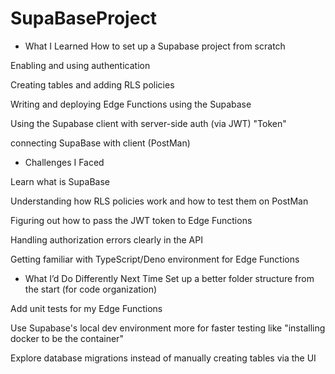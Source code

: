 # SupaBaseProject

- What I Learned
How to set up a Supabase project from scratch

Enabling and using authentication

Creating tables and adding RLS policies

Writing and deploying Edge Functions using the Supabase 

Using the Supabase client with server-side auth (via JWT) "Token"

connecting SupaBase with client (PostMan)

- Challenges I Faced

Learn what is SupaBase 
  
Understanding how RLS policies work and how to test them on PostMan

Figuring out how to pass the JWT token to Edge Functions

Handling authorization errors clearly in the API

Getting familiar with TypeScript/Deno environment for Edge Functions

- What I’d Do Differently Next Time
Set up a better folder structure from the start (for code organization)

Add unit tests for my Edge Functions

Use Supabase's local dev environment more for faster testing like "installing docker to be the container"

Explore database migrations instead of manually creating tables via the UI

